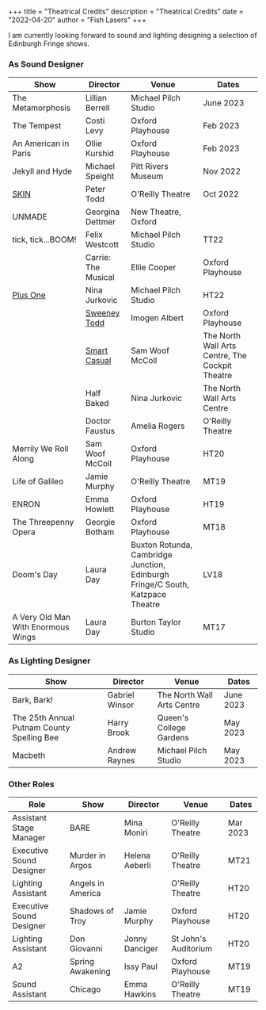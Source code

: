 +++
title = "Theatrical Credits"
description = "Theatrical Credits"
date = "2022-04-20"
author = "Fish Lasers"
+++

I am currently looking forward to sound and lighting designing a selection of Edinburgh Fringe shows.

### As Sound Designer

| Show   | Director  |Venue    | Dates      |
| ------------------ | ---------------- | ---------------- | --------- |
|The Metamorphosis| Lillian Berrell| Michael Pilch Studio|June 2023|
| The Tempest | Costi Levy | Oxford Playhouse | Feb 2023 |
| An American in Paris | Ollie Kurshid | Oxford Playhouse | Feb 2023|
| Jekyll and Hyde | Michael Speight | Pitt Rivers Museum| Nov 2022|
| [SKIN](https://mobile.twitter.com/ScarTheatreCo) | Peter Todd | O'Reilly Theatre| Oct 2022|
| UNMADE | Georgina Dettmer | New Theatre, Oxford|
| tick, tick...BOOM!| Felix Westcott | Michael Pilch Studio| TT22|
                      | Carrie: The Musical                                         | Ellie Cooper     | Oxford Playhouse                                                                                   | TT22      |
| [Plus One](https://www.00productions.co.uk/plus-one)                                                    | Nina Jurkovic    | Michael Pilch Studio                                                                               | HT22      |
                      | [Sweeney Todd](https://www.00productions.co.uk/sweeney-todd)                                                | Imogen Albert    | Oxford Playhouse                                                                                   | HT22      |
                      | [Smart Casual](https://www.thenorthwall.com/whats-on/smart-casual/)                                                | Sam Woof McColl  | The North Wall Arts Centre, The Cockpit Theatre                                    | LV21 |
                      | Half Baked                                                  | Nina Jurkovic    | The North Wall Arts Centre                                                                         | TT21      |
                      | Doctor Faustus                                              | Amelia Rogers    | O'Reilly Theatre                                                                                   | HT20      |
| Merrily We Roll Along                                       | Sam Woof McColl  | Oxford Playhouse                                                                                   | HT20      |
| Life of Galileo                                             | Jamie Murphy     | O'Reilly Theatre         | MT19      |                        
| ENRON                                                       |Emma Howlett                 | Oxford Playhouse                                                                                   | HT19      |
| The Threepenny Opera                                        | Georgie Botham   | Oxford Playhouse                                                                                   | MT18      |
| Doom's Day                                                  | Laura Day        | Buxton Rotunda, Cambridge Junction, Edinburgh Fringe/C South, Katzpace Theatre | LV18 |
| A Very Old Man With Enormous Wings                           |Laura Day                  | Burton Taylor Studio                                                                               | MT17      |

### As Lighting Designer


| Show   | Director  |Venue    | Dates      |
| ------------------ | ------------------ | ---------------- | ---------------- |
| Bark, Bark!|Gabriel Winsor|The North Wall Arts Centre| June 2023|
| The 25th Annual Putnam County Spelling Bee | Harry Brook | Queen's College Gardens | May 2023 |
| Macbeth | Andrew Raynes | Michael Pilch Studio| May 2023|
### Other Roles

| Role | Show   | Director  |Venue    | Dates      |
| ------------------ | ------------------ | ---------------- | ---------------- | --------- |
|Assistant Stage Manager | BARE | Mina Moniri| O'Reilly Theatre | Mar 2023|
| Executive Sound Designer             | Murder in Argos                                             | Helena Aeberli | O'Reilly Theatre                                                                                   | MT21      |
| Lighting Assistant                   | Angels in America                                           |                  | O'Reilly Theatre                                                                                   | HT20      |
| Executive Sound Designer             | Shadows of Troy                                             | Jamie Murphy     | Oxford Playhouse                                                                                   | HT20      |
| Lighting Assistant                   | Don Giovanni                                                | Jonny Danciger   | St John's Auditorium                                                                               | HT20      |
| A2                                   | Spring Awakening                                            | Issy Paul                  | Oxford Playhouse                                                                                   | MT19      |                                               
| Sound Assistant                      | Chicago                                                     |Emma Hawkins                  | O'Reilly Theatre                                                                                   | MT19      |



